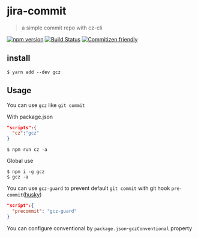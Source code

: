 # jira-commit
> a simple commit repo with cz-cli 
    

[![npm version](https://img.shields.io/npm/v/jira-commit.svg?style=flat-square)](https://www.npmjs.org/package/jira-commit)
[![Build Status](https://img.shields.io/travis/likun7981/jira-commit.svg?style=flat-square)](https://travis-ci.org/likun7981/jira-commit)
[![Commitizen friendly](https://img.shields.io/badge/commitizen-friendly-brightgreen.svg?style=flat-square)](http://commitizen.github.io/cz-cli/)

## install
```
$ yarn add --dev gcz
```

## Usage

You can use `gcz` like `git commit`
  
  
With package.json
```json
"scripts":{
  "cz":"gcz"
}
```

```
$ npm run cz -a
```

Global use 

```
$ npm i -g gcz
$ gcz -a
```

You can use `gcz-guard` to prevent default `git commit` with git hook `pre-commit`([husky](https://github.com/typicode/husky))

```json
"script":{
  "precommit": "gcz-guard"
}
```

You can configure conventional by `package.json`-`gczConventional` property